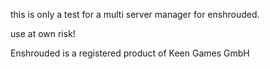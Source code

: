 this is only a test for a multi server manager for enshrouded.

use at own risk!


Enshrouded is a registered product of Keen Games GmbH
